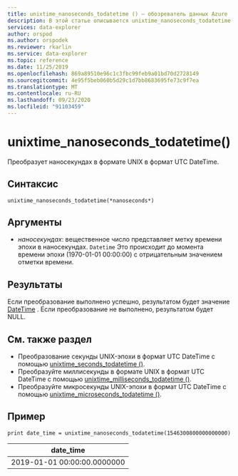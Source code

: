 ```yaml
---
title: unixtime_nanoseconds_todatetime () — обозреватель данных Azure
description: В этой статье описывается unixtime_nanoseconds_todatetime () в Azure обозреватель данных.
services: data-explorer
author: orspod
ms.author: orspodek
ms.reviewer: rkarlin
ms.service: data-explorer
ms.topic: reference
ms.date: 11/25/2019
ms.openlocfilehash: 869a89510e96c1c3fbc99feb9a01bd70d2728149
ms.sourcegitcommit: 4e95f5beb060b5d29c1d7bb8683695fe73c9f7ea
ms.translationtype: MT
ms.contentlocale: ru-RU
ms.lasthandoff: 09/23/2020
ms.locfileid: "91103459"
---
```

# <a name="unixtime_nanoseconds_todatetime"></a>unixtime_nanoseconds_todatetime()

Преобразует наносекундах в формате UNIX в формат UTC DateTime.

## <a name="syntax"></a>Синтаксис

`unixtime_nanoseconds_todatetime(*nanoseconds*)`

## <a name="arguments"></a>Аргументы

* *наносекундах*: вещественное число представляет метку времени эпохи в наносекундах. `Datetime` Это происходит до момента времени эпохи (1970-01-01 00:00:00) с отрицательным значением отметки времени.

## <a name="returns"></a>Результаты

Если преобразование выполнено успешно, результатом будет значение [DateTime](./scalar-data-types/datetime.md) . Если преобразование не выполнено, результатом будет NULL.

## <a name="see-also"></a>См. также раздел

* Преобразование секунды UNIX-эпохи в формат UTC DateTime с помощью [unixtime_seconds_todatetime ()](unixtime-seconds-todatetimefunction.md).
* Преобразуйте миллисекунды в формате UNIX в формат UTC DateTime с помощью [unixtime_milliseconds_todatetime ()](unixtime-milliseconds-todatetimefunction.md).
* Преобразуйте микросекунды UNIX-эпохи в формат UTC DateTime с помощью [unixtime_microseconds_todatetime ()](unixtime-microseconds-todatetimefunction.md).

## <a name="example"></a>Пример

<!-- csl: https://help.kusto.windows.net/Samples  -->
```kusto
print date_time = unixtime_nanoseconds_todatetime(1546300800000000000)
```

|date_time|
|---|
|2019-01-01 00:00:00.0000000|
